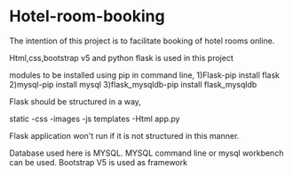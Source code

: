 # Hotel-room-booking
The intention of this project is to facilitate booking of hotel rooms online.

Html,css,bootstrap v5 and python flask is used in this project

modules to be installed using pip in command line,
1)Flask-pip install flask
2)mysql-pip install mysql
3)flask_mysqldb-pip install flask_mysqldb

Flask should be structured in a way,

static
  -css
  -images
  -js
templates
  -Html
app.py

Flask application won't run if it is not structured in this manner.

Database used here is MYSQL.
MYSQL command line or mysql workbench can be used.
Bootstrap V5 is used as framework
